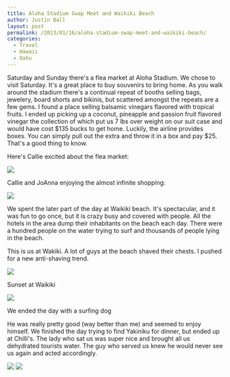 ```yaml
---
title: Aloha Stadium Swap Meet and Waikiki Beach
author: Justin Ball
layout: post
permalink: /2013/01/16/aloha-stadium-swap-meet-and-waikiki-beach/
categories:
  - Travel
  - Hawaii
  - Oahu
---
```


Saturday and Sunday there's a flea market at Aloha Stadium. We chose to visit Saturday. It's a great place to buy souvenirs to bring home. As you walk around the stadium there's a continual repeat of booths selling bags, jewelery, board shorts and bikinis, but scattered amongst the repeats are a few gems. I found a place selling balsamic vinegars flavored with tropical fruits. I ended up picking up a coconut, pineapple and passion fruit flavored vinegar the collection of which put us 7 lbs over weight on our suit case and would have cost $135 bucks to get home. Luckily, the airline provides boxes. You can simply pull out the extra and throw it in a box and pay $25. That's a good thing to know.

Here's Callie excited about the flea market:


 <img class="scale-image" src="/images/posts/2013/01/IMG_1589.jpg" />

Callie and JoAnna enjoying the almost infinite shopping:


 <img class="scale-image" src="/images/posts/2013/01/IMG_1596.jpg" />

We spent the later part of the day at Waikiki beach. It's spectacular, and it was fun to go once, but it is crazy busy and covered with people. All the hotels in the area dump their inhabitants on the beach each day. There were a hundred people on the water trying to surf and thousands of people lying in the beach.

This is us at Wakiki. A lot of guys at the beach shaved their chests. I pushed for a new anti-shaving trend.


 <img class="scale-image" src="/images/posts/2013/01/IMG_1603.jpg" />

Sunset at Waikiki


 <img class="scale-image" src="/images/posts/2013/01/IMG_1610.jpg" />

We ended the day with a surfing dog

He was really pretty good (way better than me) and seemed to enjoy himself.
We finished the day trying to find Yakiniku for dinner, but ended up at Chilli's. The lady who sat us was super nice and brought all us dehydrated tourists water. The guy who served us knew he would never see us again and acted accordingly.


 <img class="scale-image" src="/images/posts/2013/01/IMG_1614.jpg" />
 <img class="scale-image" src="/images/posts/2013/01/IMG_1629.jpg" />